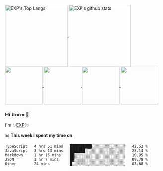 
<!--START_SECTION:github-readme-stats-->

<a href="https://exp-blog.com">
  <img height="200" align="center" src="https://github-readme-stats.vercel.app/api/top-langs/?username=lyy289065406&hide=HTML,CSS&theme=great-gatsby" alt="EXP's Top Langs" />
</a>
<a href="https://exp-blog.com">
  <img height="200" align="center" src="https://github-readme-stats.vercel.app/api?username=lyy289065406&count_private=true&show_icons=true&theme=nightowl" alt="EXP's github stats" />
</a>



<a href="https://github.com/lyy289065406/exp-blog">
  <img height="120" align="center" src="https://github-readme-stats.vercel.app/api/pin/?username=lyy289065406&repo=exp-blog&theme=nord" />
</a>    

<a href="https://github.com/lyy289065406/threat-broadcast">
  <img height="120" align="center" src="https://github-readme-stats.vercel.app/api/pin/?username=lyy289065406&repo=threat-broadcast&theme=nord" />
</a>    

<a href="https://github.com/lyy289065406/CTF-Solving-Reports">
  <img height="120" align="center" src="https://github-readme-stats.vercel.app/api/pin/?username=lyy289065406&repo=CTF-Solving-Reports&theme=nord" />
</a>

<a href="https://github.com/lyy289065406/POJ-Solving-Reports">
  <img height="120" align="center" src="https://github-readme-stats.vercel.app/api/pin/?username=lyy289065406&repo=POJ-Solving-Reports&theme=nord" />
</a>

<!--END_SECTION:github-readme-stats-->

### Hi there 👋

I'm ✨[EXP](https://exp-blog.com)!✨

<!--START_SECTION:weektime-->

📊 **This week I spent my time on**

```text
TypeScript   4 hrs 51 mins   ██████████░░░░░░░░░░░░░░░   42.52 % 
JavaScript   3 hrs 13 mins   ███████░░░░░░░░░░░░░░░░░░   28.14 % 
Markdown     1 hr 15 mins    ██░░░░░░░░░░░░░░░░░░░░░░░   10.95 % 
JSON         1 hr 7 mins     ██░░░░░░░░░░░░░░░░░░░░░░░   09.78 % 
Other        24 mins         █░░░░░░░░░░░░░░░░░░░░░░░░   03.60 %
```
<!--END_SECTION:weektime-->


<!--


**lyy289065406/lyy289065406** is a ✨ _special_ ✨ repository because its `README.md` (this file) appears on your GitHub profile.

Here are some ideas to get you started:

- 🔭 I’m currently working on ...
- 🌱 I’m currently learning ...
- 👯 I’m looking to collaborate on ...
- 🤔 I’m looking for help with ...
- 💬 Ask me about ...
- 📫 How to reach me: ...
- 😄 Pronouns: ...
- ⚡ Fun fact: ...



https://my.oschina.net/u/2446442/blog/4422846
https://juejin.im/post/6857655197020356621
https://simonwillison.net/2020/Jul/10/self-updating-profile-readme/
https://github.com/lyy289065406/gautamkrishnar
https://github.com/lyy289065406/simonw



<a href="https://github.com/timburgan/timburgan/issues/new?title=chess%7Cmove%7Ch4h5%7C3765&amp;body=Just+push+%27Submit+new+issue%27.+You+don%27t+need+to+do+anything+else.">H5</a>

-->
